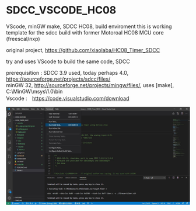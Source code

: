 # SDCC_VSCODE_HC08
VScode, minGW make, SDCC HC08, build enviroment
this is working template for the sdcc build with former Motoroal HC08 MCU core (freescal/nxp)  

original project, https://github.com/xiaolaba/HC08_Timer_SDCC  

try and uses VScode to build the same code, SDCC

prerequisition :
SDCC 3.9 used, today perhaps 4.0, https://sourceforge.net/projects/sdcc/files/  
minGW 32, http://sourceforge.net/projects/mingw/files/, uses [make], C:\MinGW\msys\1.0\bin  
Vscode :　https://code.visualstudio.com/download  


![vscode_sdcc_hc08.JPG](vscode_sdcc_hc08.JPG)
